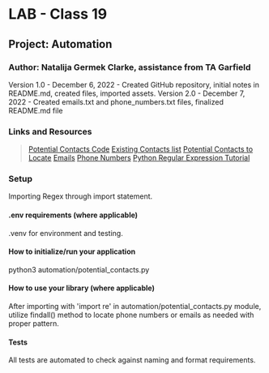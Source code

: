 # LAB - Class 19

## Project: Automation
### Author: Natalija Germek Clarke, assistance from TA Garfield
Version 1.0 - December 6, 2022 - Created GitHub repository, initial notes in README.md, created files, imported assets.
Version 2.0 - December 7, 2022 - Created emails.txt and phone_numbers.txt files, finalized README.md file

### Links and Resources
> [Potential Contacts Code](/automation/potential_contacts.py)
> [Existing Contacts list](assets/existing_contacts.txt)
> [Potential Contacts to Locate](assets/potential_contacts.txt)
> [Emails](assets/emails.txt)
> [Phone Numbers](assets/phone_numbers.txt)
> [Python Regular Expression Tutorial](https://www.datacamp.com/tutorial/python-regular-expression-tutorial)

### Setup

Importing Regex through import statement.

#### .env requirements (where applicable)

.venv for environment and testing.

#### How to initialize/run your application

python3 automation/potential_contacts.py

#### How to use your library (where applicable)

After importing with 'import re' in automation/potential_contacts.py module, utilize findall() method to locate 
phone numbers or emails as needed with proper pattern.

#### Tests

All tests are automated to check against naming and format requirements.

